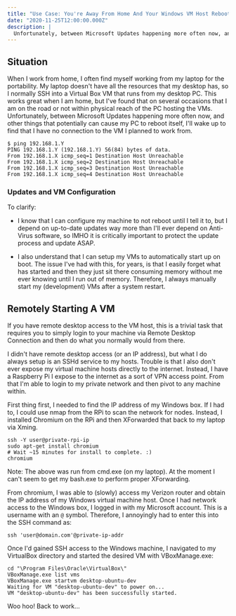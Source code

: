 ```yaml
---
title: "Use Case: You're Away From Home And Your Windows VM Host Reboots"
date: "2020-11-25T12:00:00.000Z"
description: |
  Unfortunately, between Microsoft Updates happening more often now, and other things that potentially can cause my PC to reboot itself, I'll wake up to find that I have no connection to the VM I planned to work from.
---
```


## Situation

When I work from home, I often find myself working from my laptop for the portability. My laptop doesn't have all the resources that my desktop has, so I normally SSH into a Virtual Box VM that runs from my desktop PC. This works great when I am home, but I've found that on several occasions that I am on the road or not within physical reach of the PC hosting the VMs. Unfortunately, between Microsoft Updates happening more often now, and other things that potentially can cause my PC to reboot itself, I'll wake up to find that I have no connection to the VM I planned to work from.

```
$ ping 192.168.1.Y
PING 192.168.1.Y (192.168.1.Y) 56(84) bytes of data.
From 192.168.1.X icmp_seq=1 Destination Host Unreachable
From 192.168.1.X icmp_seq=2 Destination Host Unreachable
From 192.168.1.X icmp_seq=3 Destination Host Unreachable
From 192.168.1.X icmp_seq=4 Destination Host Unreachable
```

### Updates and VM Configuration

To clarify:

- I know that I can configure my machine to not reboot until I tell it to, but I depend on up-to-date updates way more than I'll ever depend on Anti-Virus software, so IMHO it is critically important to protect the update process and update ASAP.

- I also understand that I can setup my VMs to automatically start up on boot. The issue I've had with this, for years, is that I easily forget what has started and then they just sit there consuming memory without me ever knowing until I run out of memory. Therefore, I always manually start my (development) VMs after a system restart.

## Remotely Starting A VM

If you have remote desktop access to the VM host, this is a trivial task that requires you to simply login to your machine via Remote Desktop Connection and then do what you normally would from there.

I didn't have remote desktop access (or an IP address), but what I do always setup is an SSHd service to my hosts. Trouble is that I also don't ever expose my virtual machine hosts directly to the internet. Instead, I have a Raspberry Pi I expose to the internet as a sort of VPN access point. From that I'm able to login to my private network and then pivot to any machine within.

First thing first, I needed to find the IP address of my Windows box. If I had to, I could use nmap from the RPi to scan the network for nodes. Instead, I installed Chromium on the RPi and then XForwarded that back to my laptop via Xming.

```
ssh -Y user@private-rpi-ip
sudo apt-get install chromium
# Wait ~15 minutes for install to complete. :)
chromium
```

Note: The above was run from cmd.exe (on my laptop). At the moment I can't seem to get my bash.exe to perform proper XForwarding.

From chromium, I was able to (slowly) access my Verizon router and obtain the IP address of my Windows virtual machine host. Once I had network access to the Windows box, I logged in with my Microsoft account. This is a username with an `@` symbol. Therefore, I annoyingly had to enter this into the SSH command as:

```
ssh 'user@domain.com'@private-ip-addr
```

Once I'd gained SSH access to the Windows machine, I navigated to my VirtualBox directory and started the desired VM with VBoxManage.exe:

```
cd "\Program Files\Oracle\VirtualBox\"
VBoxManage.exe list vms
VBoxManage.exe startvm desktop-ubuntu-dev
Waiting for VM "desktop-ubuntu-dev" to power on...
VM "desktop-ubuntu-dev" has been successfully started.
```

Woo hoo! Back to work...

